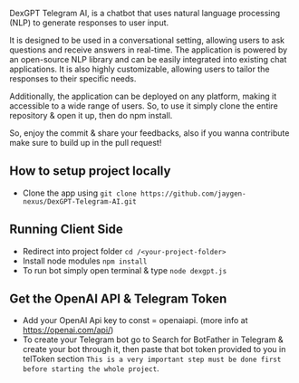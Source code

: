 DexGPT Telegram AI, is a chatbot that uses natural language processing (NLP) to generate responses to user input. 

It is designed to be used in a conversational setting, allowing users to ask questions and receive answers in real-time. The application is powered by an open-source
NLP library and can be easily integrated into existing chat applications. It is also highly customizable, allowing users to tailor the responses to their specific
needs. 

Additionally, the application can be deployed on any platform, making it accessible to a wide range of users. So, to use it simply clone the entire repository & open
it up, then do npm install.

So, enjoy the commit & share your feedbacks, also if you wanna contribute make sure to build up in the pull request!

## How to setup project locally
* Clone the app using ``` git clone https://github.com/jaygen-nexus/DexGPT-Telegram-AI.git ```

## Running Client Side
* Redirect into project folder ``` cd /<your-project-folder> ```
* Install node modules ``` npm install ```
* To run bot simply open terminal & type ``` node dexgpt.js ```

## Get the OpenAI API & Telegram Token
* Add your OpenAI Api key to const = openaiapi. (more info at https://openai.com/api/)
* To create your Telegram bot go to Search for BotFather in Telegram & create your bot through it, then paste that bot token provided to you in telToken section ``` This is a very important step must be done first before starting the whole project ```.
